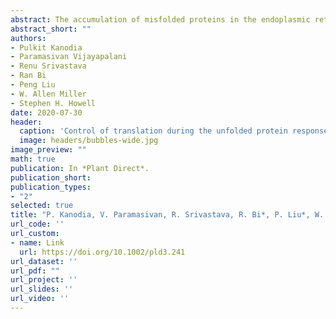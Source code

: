 ```yaml
---
abstract: The accumulation of misfolded proteins in the endoplasmic reticulum (ER) defines a condition called ER stress that induces the unfolded protein response (UPR). The UPR in mammalian cells attenuates protein synthesis initiation, which prevents the piling up of misfolded proteins in the ER. Mammalian cells rely on Protein Kinase RNA-Like Endoplasmic Reticulum Kinase (PERK) phosphorylation of eIF2α to arrest protein synthesis, however, plants do not have a PERK homolog, so the question is whether plants control translation in response to ER stress. We compared changes in RNA levels in the transcriptome to the RNA levels protected by ribosomes and found a decline in translation efficiency, including many UPR genes, in response to ER stress. The decline in translation efficiency is due to the fact that many mRNAs are not loaded onto polyribosomes (polysomes) in proportion to their increase in total RNA, instead some of the transcripts accumulate in stress granules (SGs). The RNAs that populate SGs are not derived from the disassembly of polysomes because protein synthesis remains steady during stress. Thus, the surge in transcription of UPR genes in response to ER stress is accompanied by the formation of SGs, and the sequestration of mRNAs in SGs may serve to temporarily relieve the translation load during ER stress.
abstract_short: ""
authors:
- Pulkit Kanodia
- Paramasivan Vijayapalani
- Renu Srivastava
- Ran Bi
- Peng Liu
- W. Allen Miller
- Stephen H. Howell
date: 2020-07-30
header:
  caption: 'Control of translation during the unfolded protein response in maize seedlings: Life without PERKs'
  image: headers/bubbles-wide.jpg
image_preview: ""
math: true
publication: In *Plant Direct*.
publication_short:
publication_types:
- "2"
selected: true
title: "P. Kanodia, V. Paramasivan, R. Srivastava, R. Bi*, P. Liu*, W. A. Miller, S. H. Howell (2020). Control of translation during the unfolded protein response in maize seedlings: Life without PERKs, Plant Direct."
url_code: ''
url_custom:
- name: Link
  url: https://doi.org/10.1002/pld3.241
url_dataset: ''
url_pdf: ""
url_project: ''
url_slides: ''
url_video: ''
---
```


